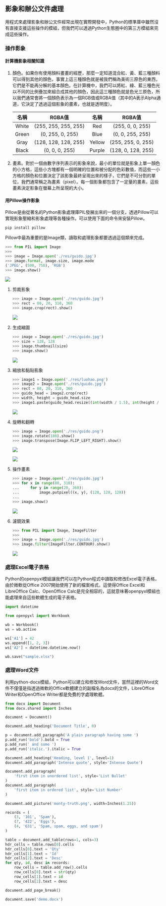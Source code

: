 ## 影象和辦公文件處理

用程式來處理影象和辦公文件經常出現在實際開發中，Python的標準庫中雖然沒有直接支援這些操作的模組，但我們可以透過Python生態圈中的第三方模組來完成這些操作。

### 操作影象

#### 計算機影象相關知識

1. 顏色。如果你有使用顏料畫畫的經歷，那麼一定知道混合紅、黃、藍三種顏料可以得到其他的顏色，事實上這三種顏色就是被我們稱為美術三原色的東西，它們是不能再分解的基本顏色。在計算機中，我們可以將紅、綠、藍三種色光以不同的比例疊加來組合成其他的顏色，因此這三種顏色就是色光三原色，所以我們通常會將一個顏色表示為一個RGB值或RGBA值（其中的A表示Alpha通道，它決定了透過這個影象的畫素，也就是透明度）。

   | 名稱  |        RGBA值        |  名稱  |       RGBA值       |
   | :---: | :------------------: | :----: | :----------------: |
   | White | (255, 255, 255, 255) |  Red   |  (255, 0, 0, 255)  |
   | Green |   (0, 255, 0, 255)   |  Blue  |  (0, 0, 255, 255)  |
   | Gray  | (128, 128, 128, 255) | Yellow | (255, 255, 0, 255) |
   | Black |    (0, 0, 0, 255)    | Purple | (128, 0, 128, 255) |

2. 畫素。對於一個由數字序列表示的影象來說，最小的單位就是影象上單一顏色的小方格，這些小方塊都有一個明確的位置和被分配的色彩數值，而這些一小方格的顏色和位置決定了該影象最終呈現出來的樣子，它們是不可分割的單位，我們通常稱之為畫素（pixel）。每一個影象都包含了一定量的畫素，這些畫素決定影象在螢幕上所呈現的大小。

#### 用Pillow操作影象

Pillow是由從著名的Python影象處理庫PIL發展出來的一個分支，透過Pillow可以實現影象壓縮和影象處理等各種操作。可以使用下面的命令來安裝Pillow。

```Shell
pip install pillow
```

Pillow中最為重要的是Image類，讀取和處理影象都要透過這個類來完成。

```Python
>>> from PIL import Image
>>>
>>> image = Image.open('./res/guido.jpg')
>>> image.format, image.size, image.mode
('JPEG', (500, 750), 'RGB')
>>> image.show()
```

![](./res/image-show.png)

1. 剪裁影象

   ```Python
   >>> image = Image.open('./res/guido.jpg')
   >>> rect = 80, 20, 310, 360
   >>> image.crop(rect).show()
   ```

   ![](./res/image-crop.png)

2. 生成縮圖

   ```Python
   >>> image = Image.open('./res/guido.jpg')
   >>> size = 128, 128
   >>> image.thumbnail(size)
   >>> image.show()
   ```

   ![](./res/image-thumbnail.png)

3. 縮放和黏貼影象

   ```Python
   >>> image1 = Image.open('./res/luohao.png')
   >>> image2 = Image.open('./res/guido.jpg')
   >>> rect = 80, 20, 310, 360
   >>> guido_head = image2.crop(rect)
   >>> width, height = guido_head.size
   >>> image1.paste(guido_head.resize((int(width / 1.5), int(height / 1.5))), (172, 40))
   ```

   ![](./res/image-paste.png)

4. 旋轉和翻轉

   ```Python
   >>> image = Image.open('./res/guido.png')
   >>> image.rotate(180).show()
   >>> image.transpose(Image.FLIP_LEFT_RIGHT).show()
   ```

   ![](./res/image-rotate.png)

   ![](./res/image-transpose.png)

5. 操作畫素

   ```Python
   >>> image = Image.open('./res/guido.jpg')
   >>> for x in range(80, 310):
   ...     for y in range(20, 360):
   ...         image.putpixel((x, y), (128, 128, 128))
   ... 
   >>> image.show()
   ```

   ![](./res/image-putpixel.png)

6. 濾鏡效果

   ```Python
   >>> from PIL import Image, ImageFilter
   >>>
   >>> image = Image.open('./res/guido.jpg')
   >>> image.filter(ImageFilter.CONTOUR).show()
   ```

   ![](./res/image-filter.png)

### 處理Excel電子表格

Python的openpyxl模組讓我們可以在Python程式中讀取和修改Excel電子表格，由於微軟從Office 2007開始使用了新的檔案格式，這使得Office Excel和LibreOffice Calc、OpenOffice Calc是完全相容的，這就意味著openpyxl模組也能處理來自這些軟體生成的電子表格。

```Python
import datetime

from openpyxl import Workbook

wb = Workbook()
ws = wb.active

ws['A1'] = 42
ws.append([1, 2, 3])
ws['A2'] = datetime.datetime.now()

wb.save("sample.xlsx")
```

### 處理Word文件

利用python-docx模組，Python可以建立和修改Word文件，當然這裡的Word文件不僅僅是指透過微軟的Office軟體建立的副檔名為docx的文件，LibreOffice Writer和OpenOffice Writer都是免費的字處理軟體。

```Python
from docx import Document
from docx.shared import Inches

document = Document()

document.add_heading('Document Title', 0)

p = document.add_paragraph('A plain paragraph having some ')
p.add_run('bold').bold = True
p.add_run(' and some ')
p.add_run('italic.').italic = True

document.add_heading('Heading, level 1', level=1)
document.add_paragraph('Intense quote', style='Intense Quote')

document.add_paragraph(
    'first item in unordered list', style='List Bullet'
)
document.add_paragraph(
    'first item in ordered list', style='List Number'
)

document.add_picture('monty-truth.png', width=Inches(1.25))

records = (
    (3, '101', 'Spam'),
    (7, '422', 'Eggs'),
    (4, '631', 'Spam, spam, eggs, and spam')
)

table = document.add_table(rows=1, cols=3)
hdr_cells = table.rows[0].cells
hdr_cells[0].text = 'Qty'
hdr_cells[1].text = 'Id'
hdr_cells[2].text = 'Desc'
for qty, id, desc in records:
    row_cells = table.add_row().cells
    row_cells[0].text = str(qty)
    row_cells[1].text = id
    row_cells[2].text = desc

document.add_page_break()

document.save('demo.docx')
```
